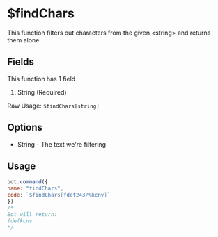 # $findChars

This function filters out characters from the given &lt;string&gt; and returns them alone

## Fields

This function has 1 field

1. String \(Required\)

Raw Usage: `$findChars[string]`

## Options

* String - The text we're filtering

## Usage

```javascript
bot.command({
name: "findChars",
code: `$findChars[fdef243/%kcnv]`
})
/*
Bot will return:
fdefkcnv
*/
```


